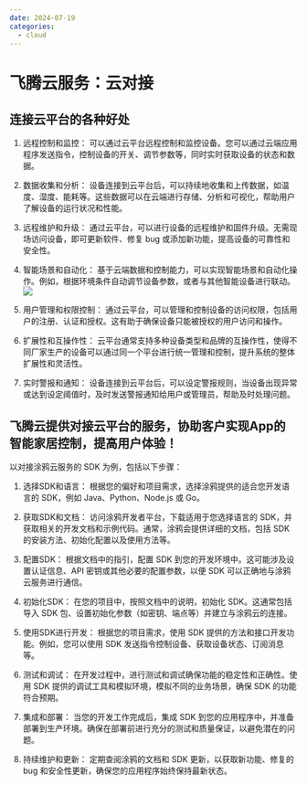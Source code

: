 ```yaml
---
date: 2024-07-19
categories:
  - cloud
---
```


# 飞腾云服务：云对接

<!-- more -->


## 连接云平台的各种好处

1. 远程控制和监控： 可以通过云平台远程控制和监控设备。您可以通过云端应用程序发送指令，控制设备的开关、调节参数等，同时实时获取设备的状态和数据。

2. 数据收集和分析： 设备连接到云平台后，可以持续地收集和上传数据，如温度、湿度、能耗等。这些数据可以在云端进行存储、分析和可视化，帮助用户了解设备的运行状况和性能。

3. 远程维护和升级： 通过云平台，可以进行设备的远程维护和固件升级。无需现场访问设备，即可更新软件、修复 bug 或添加新功能，提高设备的可靠性和安全性。

4. 智能场景和自动化： 基于云端数据和控制能力，可以实现智能场景和自动化操作。例如，根据环境条件自动调节设备参数，或者与其他智能设备进行联动。![](/assets/images/云智能.jpeg)

5. 用户管理和权限控制： 通过云平台，可以管理和控制设备的访问权限，包括用户的注册、认证和授权。这有助于确保设备只能被授权的用户访问和操作。

6. 扩展性和互操作性： 云平台通常支持多种设备类型和品牌的互操作性，使得不同厂家生产的设备可以通过同一个平台进行统一管理和控制，提升系统的整体扩展性和灵活性。

7. 实时警报和通知： 设备连接到云平台后，可以设定警报规则，当设备出现异常或达到设定阈值时，及时发送警报通知给用户或管理员，帮助及时处理问题。

## 飞腾云提供对接云平台的服务，协助客户实现App的智能家居控制，提高用户体验！


以对接涂鸦云服务的 SDK 为例，包括以下步骤：

1. 选择SDK和语言： 根据您的偏好和项目需求，选择涂鸦提供的适合您开发语言的 SDK，例如 Java、Python、Node.js 或 Go。

2. 获取SDK和文档： 访问涂鸦开发者平台，下载适用于您选择语言的 SDK，并获取相关的开发文档和示例代码。通常，涂鸦会提供详细的文档，包括 SDK 的安装方法、初始化配置以及使用方法等。

3. 配置SDK： 根据文档中的指引，配置 SDK 到您的开发环境中。这可能涉及设置认证信息、API 密钥或其他必要的配置参数，以便 SDK 可以正确地与涂鸦云服务进行通信。

4. 初始化SDK： 在您的项目中，按照文档中的说明，初始化 SDK。这通常包括导入 SDK 包、设置初始化参数（如密钥、端点等）并建立与涂鸦云的连接。

5. 使用SDK进行开发： 根据您的项目需求，使用 SDK 提供的方法和接口开发功能。例如，您可以使用 SDK 发送指令控制设备、获取设备状态、订阅消息等。

6. 测试和调试： 在开发过程中，进行测试和调试确保功能的稳定性和正确性。使用 SDK 提供的调试工具和模拟环境，模拟不同的业务场景，确保 SDK 的功能符合预期。

7. 集成和部署： 当您的开发工作完成后，集成 SDK 到您的应用程序中，并准备部署到生产环境。确保在部署前进行充分的测试和质量保证，以避免潜在的问题。

8. 持续维护和更新： 定期查阅涂鸦的文档和 SDK 更新，以获取新功能、修复的 bug 和安全性更新，确保您的应用程序始终保持最新状态。
